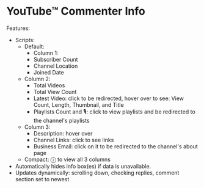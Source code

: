 # YouTube™ Commenter Info

Features:
- Scripts:
  - Default:
    - Column 1:
    - Subscriber Count
    - Channel Location
    - Joined Date
  - Column 2:
    - Total Videos
    - Total View Count
    - Latest Video: click to be redirected, hover over to see: View Count, Length, Thumbnail, and Title
    - Playlists Count and 🎙: click to view playlists and be redirected to the channel's playlists
  - Column 3:
    - Description: hover over
    - Channel Links: click to see links
    - Business Email: click on it to be redirected to the channel's about page
  - Compact: ⓘ to view all 3 columns
- Automatically hides info box(es) if data is unavailable.
- Updates dynamically: scrolling down, checking replies, comment section set to newest
